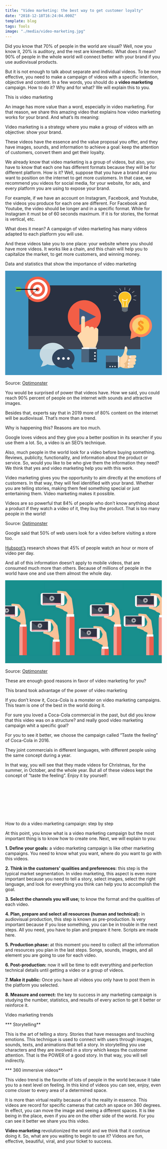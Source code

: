 ```yaml
---
title: "Video marketing: the best way to get customer loyalty"
date: "2018-12-18T16:24:04.000Z"
template: blog
tags: Tools
image: "./media/video-marketing.jpg"
---
```


Did you know that 70% of people in the world are visual? Well, now you know it, 20% is auditory, and the rest are kinesthetic. What does it mean? 90% of people in the whole world will connect better with your brand if you use audiovisual products. 

But it is not enough to talk about separate and individual videos. To be more effective, you need to make a campaign of videos with a specific intention, objective and content. In a few words, you should do a **video marketing** campaign. How to do it? Why and for what? We will explain this to you.


<title-2>This is video marketing</title-2>

An image has more value than a word, especially in video marketing. For that reason, we share this amazing video that explains how video marketing works for your brand. And what’s its meaning: 

<youtube-video id="gtp_dLizo7E"></youtube-video>

Video marketing is a strategy where you make a group of videos with an objective: show your brand. 

These videos have the essence and the value proposal you offer, and they have images, sounds, and information to achieve a goal: keep the attention of customers, convert them and get their loyalty. 

We already know that video marketing is a group of videos, but also, you have to know that each one has different formats because they will be for different platform. How is it? Well, suppose that you have a brand and you want to position on the internet to get more customers. In that case, we recommend you videos for social media, for your website, for ads, and every platform you are using to expose your brand. 

For example, if we have an account on Instagram, Facebook, and Youtube, the videos you produce for each one are different. For Facebook and Youtube, the video should be longer and in a specific format. While for Instagram it must be of 60 seconds maximum. If it is for stories, the format is vertical, etc. 

What does it mean? A campaign of video marketing has many videos adapted to each platform you will use. 

And these videos take you to one place: your website where you should have more videos. It works like a chain, and this chain will help you to capitalize the market, to get more customers, and winning money.

<title-3>Data and statistics that show the importance of video marketing</title-3>

![video-marketing](./media/video-marketing.1.jpg)

Source: [Optimonster](https://optinmonster.com/video-marketing-statistics-what-you-must-know/)

You would be surprised of power that videos have. How we said, you could reach 90% percent of people on the internet with sounds and attractive images. 

Besides that, experts say that in 2019 more of 80% content on the internet will be audiovisual. That’s more than a trend. 

Why is happening this?  Reasons are too much. 

Google loves videos and they give you a better position in its searcher if you use them a lot. So, a video is an SEO’s technique. 

Also, much people in the world look for a video before buying something. Reviews, publicity, functionality, and information about the product or service. So, 
would you like to be who give them the information they need? We think that yes and video marketing help you with this work. 

Video marketing gives you the opportunity to aim directly at the emotions of customers. In that way, they will feel identified with your brand. Whether you are telling stories, making them feel something special or just entertaining them. Video marketing makes it possible. 


Videos are so powerful that 84% of people who don’t know anything about a product if they watch a video of it, they buy the product. That is too many people in the world!

Source: [Optimonster](https://optinmonster.com/video-marketing-statistics-what-you-must-know/)

Google said that 50% of web users look for a video before visiting a store too.

[Hubspot’s](https://www.hubspot.com/reports/the-future-of-content-marketing) research shows that 45% of people watch an hour or more of video per day.

And all of this information doesn’t apply to mobile videos, that are consumed much more than others. Because of millions of people in the world have one and use them almost the whole day.

![video-marketing](./media/video-marketing2.png)

Source: [Optimonster](https://optinmonster.com/video-marketing-statistics-what-you-must-know/)

These are enough good reasons in favor of video marketing for you? 

<title-2>This brand took advantage of the power of video marketing</title-2>

If you don’t know it, Coca-Cola is a monster on video marketing campaigns. This team is one of the best in the world doing it. 

For sure you loved a Coca-Cola commercial in the past, but did you know that this video was on a structure? and really good video marketing campaign whit a specific goal? 

For you to see it better, we choose the campaign called “Taste the feeling” of Coca-Cola in 2016. 

They joint commercials in different languages, with different people using the same concept during a year. 

In that way, you will see that they made videos for Christmas, for the summer, in October, and the whole year. But all of these videos kept the concept of “taste the feeling”. Enjoy it by yourself:

<youtube-video id="Eun0rWKpA5I"></youtube-video>

<br>

<youtube-video id="6W5pqlbh5sQ"></youtube-video>

<br>

<youtube-video id="13r_LUxWPaY"></youtube-video>

<br>

<youtube-video id="F411acOyIzw"></youtube-video>

<br>

<title-2>How to do a video marketing campaign: step by step</title-2>

At this point, you know what is a video marketing campaign but the most important thing is to know how to create one. Next, we will explain to you:

**1. Define your goals:** a video marketing campaign is like other marketing campaigns. You need to know what you want, where do you want to go with this videos.

**2. Think in the customers' qualities and preferences:** this step is the typical market segmentation. In video marketing, this aspect is even more important because you need to tell a story, select images, select the right language, and look for everything you think can help you to accomplish the goal.

**3. Select the channels you will use;** to know the format and the qualities of each video.

**4. Plan, prepare and select all resources (human and technical):** in audiovisual production, this step is known as pre-production. Is very important because if you lose something, you can be in trouble in the next steps. All you need, you have to plan and prepare it here. Scripts are made here. 

**5. Production phase:** at this moment you need to collect all the information and resources you plan in the last steps. Songs, sounds, images, and all element you are going to use for each video.

**6. Post-production:**  now it will be time to edit everything and perfection technical details until getting a video or a group of videos.

**7. Make it public:** Once you have all videos you only have to post them in the platform you selected.

**8. Measure and correct:** the key to success in any marketing campaign is studying the number, statistics, and results of every action to get it better or reinforce it.

<title-3>Video marketing trends</title-3>

*** Storytelling**

This is the art of telling a story. Stories that have messages and touching emotions. This technique is used to connect with users through images, sounds, texts, and animations that tell a story. In storytelling you use characters and they are involved in a story which keeps the customer attention. That is the POWER of a good story. In that way, you will sell indirectly.

<youtube-video id="N1ltwg2nTK4"></youtube-video>


*** 360 immersive videos**

This video trend is the favorite of lots of people in the world because it take you to a next level on feeling. In this kind of videos you can see, enjoy, even come closer to every area of a determined space. 

It is more than virtual reality because of is the reality in essence. This videos are record for specific cameras that catch an space on 360 degrees. In effect, you can move the image and seeing a different spaces. It is like being in the place, even if you are on the other side of the world. For you can see it better we share you this video.

<youtube-video id="-xNN-bJQ4vI"></youtube-video>

**Video marketing** revolutionized the world and we think that it continue doing it. So, what are you waiting to begin to use it? Videos are fun, effective, beautiful, viral, and your ticket to success. 
 
 

